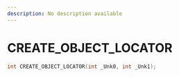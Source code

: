 ```yaml
---
description: No description available 
---
```


# CREATE_OBJECT_LOCATOR

```cpp
int CREATE_OBJECT_LOCATOR(int _Unk0, int _Unk1);
```